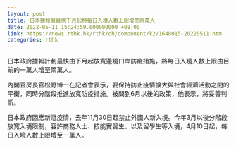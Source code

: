 ```yaml
---
layout: post
title: 日本據報擬最快下月起將每日入境人數上限增至兩萬人
date: 2022-05-11 15:24:59.000000000 +08:00
link: https://news.rthk.hk/rthk/ch/component/k2/1648015-20220511.htm
categories: rthk
---
```


日本政府據報計劃最快由下月起放寬邊境口岸防疫措施，將每日入境人數上限由目前的一萬人增至兩萬人。

內閣官房長官松野博一在記者會表示，要保持防止疫情擴大與社會經濟活動之間的平衡，同時分階段推進放寬防疫措施。被問到6月以後的政策，他表示，將妥善判斷。

日本政府因應新冠疫情，去年11月30日起禁止外國人新入境。今年3月以後分階段放寬入境限制，容許商務人士、技能實習生、以及留學生等入境，4月10日起，每日入境人數上限增至一萬人。
